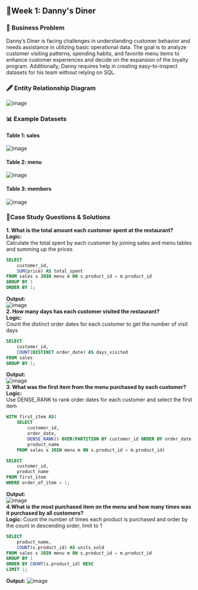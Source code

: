 ## 📍Week 1: Danny's Diner

### 🔎 Business Problem

Danny’s Diner is facing challenges in understanding customer behavior and needs assistance in utilizing basic operational data. The goal is to analyze customer visiting patterns, spending habits, and favorite menu items to enhance customer experiences and decide on the expansion of the loyalty program. Additionally, Danny requires help in creating easy-to-inspect datasets for his team without relying on SQL.

### 🖋 Entity Relationship Diagram

![image](https://github.com/user-attachments/assets/788c9c23-bc08-4e8b-aad1-d125bb759bd6)

### 📊 Example Datasets

#### Table 1: sales
![image](https://github.com/user-attachments/assets/5db7d811-a67a-4500-bc51-0e0de63916b8)

#### Table 2: menu
![image](https://github.com/user-attachments/assets/f9403095-32a0-408c-858d-06ebca7777ce)

#### Table 3: members
![image](https://github.com/user-attachments/assets/d409b8ad-818a-4ed2-a051-39ed52375d73)

### 📒Case Study Questions & Solutions
**1. What is the total amount each customer spent at the restaurant?**
<br> **Logic:**
<br> Calculate the total spent by each customer by joining sales and menu tables and summing up the prices
```sql
SELECT
    customer_id,
    SUM(price) AS total_spent
FROM sales s JOIN menu m ON s.product_id = m.product_id
GROUP BY 1
ORDER BY 1;
```
**Output:** 
<br> ![image](https://github.com/user-attachments/assets/3692f6d6-0fd1-4c09-85a4-1bef02dfa027)
<br> 
**2. How many days has each customer visited the restaurant?**
<br> **Logic:**
<br> Count the distinct order dates for each customer to get the number of visit days
```sql
SELECT 
    customer_id,
    COUNT(DISTINCT order_date) AS days_visited
FROM sales
GROUP BY 1;
```
**Output:** 
<br> ![image](https://github.com/user-attachments/assets/b8bbc100-5e95-4949-a199-2d8823777ca5)
<br> 
**3. What was the first item from the menu purchased by each customer?**
<br> **Logic:**
<br> Use DENSE_RANK to rank order dates for each customer and select the first item
```sql
WITH first_item AS(
    SELECT
        customer_id,
        order_date,
        DENSE_RANK() OVER(PARTITION BY customer_id ORDER BY order_date ASC) AS order_of_item,
        product_name
    FROM sales s JOIN menu m ON s.product_id = m.product_id)

SELECT
    customer_id,
    product_name
FROM first_item
WHERE order_of_item = 1;
```
**Output:** 
<br> ![image](https://github.com/user-attachments/assets/fa20ddc0-1aae-407c-8c7a-a42de088de4b)
<br> 
**4.What is the most purchased item on the menu and how many times was it purchased by all customers?**
<br> **Logic:**
Count the number of times each product is purchased and order by the count in descending order, limit to 1
```sql
SELECT
    product_name,
    COUNT(s.product_id) AS units_sold
FROM sales s JOIN menu m ON s.product_id = m.product_id
GROUP BY 1 
ORDER BY COUNT(s.product_id) DESC
LIMIT 1;
```
**Output:** 
![image](https://github.com/user-attachments/assets/46cb5021-1825-4e64-8830-78938269087e)
<br> 
